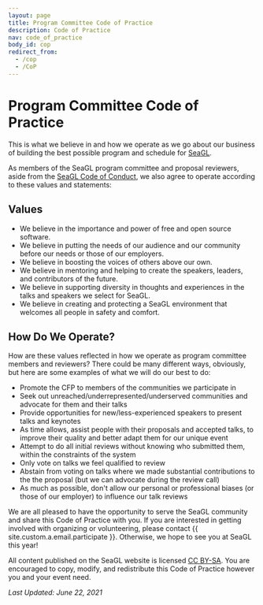 ```yaml
---
layout: page
title: Program Committee Code of Practice
description: Code of Practice
nav: code_of_practice
body_id: cop
redirect_from:
  - /cop
  - /CoP
---
```


# Program Committee Code of Practice

This is what we believe in and how we operate as we go about our business of building the best possible program and schedule for [SeaGL].

As members of the SeaGL program committee and proposal reviewers, aside from the [SeaGL Code of Conduct], we also agree to operate according to these values and statements:

## Values

  - We believe in the importance and power of free and open source software.
  - We believe in putting the needs of our audience and our community before our needs or those of our employers.
  - We believe in boosting the voices of others above our own.
  - We believe in mentoring and helping to create the speakers, leaders, and contributors of the future.
  - We believe in supporting diversity in thoughts and experiences in the talks and speakers we select for SeaGL.
  - We believe in creating and protecting a SeaGL environment that welcomes all people in safety and comfort.

## How Do We Operate?

How are these values reflected in how we operate as program committee members and reviewers?
There could be many different ways, obviously, but here are some examples of what we will do our best to do:

  - Promote the CFP to members of the communities we participate in
  - Seek out unreached/underrepresented/underserved communities and advocate for them and their talks
  - Provide opportunities for new/less-experienced speakers to present talks and keynotes
  - As time allows, assist people with their proposals and accepted talks, to improve their quality and better adapt them for our unique event
  - Attempt to do all initial reviews without knowing who submitted them, within the constraints of the system
  - Only vote on talks we feel qualified to review
  - Abstain from voting on talks where we made substantial contributions to the the proposal (but we can advocate during the review call)
  - As much as possible, don't allow our personal or professional biases (or those of our employer) to influence our talk reviews

We are all pleased to have the opportunity to serve the SeaGL community and share this Code of Practice with you.
If you are interested in getting involved with organizing or volunteering, please contact {{ site.custom.a.email.participate }}.
Otherwise, we hope to see you at SeaGL this year!

All content published on the SeaGL website is licensed [CC BY-SA].
You are encouraged to copy, modify, and redistribute this Code of Practice however you and your event need.

*Last Updated: June 22, 2021*


[CC BY-SA]: https://creativecommons.org/licenses/by-sa/4.0/
[SeaGL]: https://seagl.org
[SeaGL Code of Conduct]: https://seagl.org/code_of_conduct
